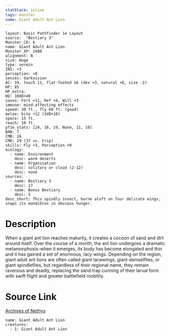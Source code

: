 ```yaml
---
statblock: inline
tags: monster
name: Giant Adult Ant Lion
---
```

```statblock
layout: Basic Pathfinder 1e Layout
source:  "Bestiary 3"
Monster_CR: 6
name: Giant Adult Ant Lion
Monster_XP: 2400
alignment: N
size: Huge
type: vermin
INI: +3
perception: +0
senses: darkvision
AC: 19, touch 11, flat-footed 16 (dex +3, natural +8, size -2)
HP: 85
HP_extra: 
HD: 10d8+40
saves: Fort +11, Ref +6, Will +3
immune: mind-affecting effects
speed: 30 ft., fly 60 ft. (good)
melee: bite +12 (3d8+10)
space: 15 ft.
reach: 10 ft.
pf1e_stats: [24, 16, 19, None, 11, 10]
BAB: 7
CMB: 16
CMD: 29 (37 vs. trip)
skills: Fly +3, Perception +0
ecology:
  - name: Environment
    desc: warm deserts
  - name: Organisation
    desc: solitary or cloud (2-12)
    desc: none
sources:
  - name: Bestiary 3
    desc: 17
  - name: Bonus Bestiary
    desc: 5
desc_short: This spindly insect, borne aloft on four delicate wings, snaps its mandibles in obvious hunger.
```
# Description
When a giant ant lion reaches maturity, it creates a cocoon of sand and dirt around itself. Over the course of a month, the ant lion undergoes a dramatic metamorphosis-when it emerges, its body has become elongated and thin and it has gained a set of enormous, lacy wings. Depending on the region, giant adult ant lions are often called giant lacewings, giant damselflies, or giant spindleflies, but regardless of their regional name, they remain ravenous and deadly, replacing the sand trap cunning of their larval form with swift flight and greater battlefield mobility.
# Source Link
[Archives of Nethys](https://aonprd.com/MonsterDisplay.aspx?ItemName=Giant%20Adult%20Ant%20Lion)
```encounter-table
name: Giant Adult Ant Lion
creatures:
  - 1: Giant Adult Ant Lion
```
